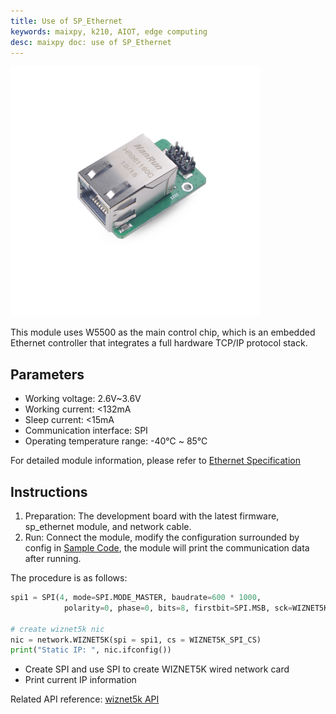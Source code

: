 ```yaml
---
title: Use of SP_Ethernet
keywords: maixpy, k210, AIOT, edge computing
desc: maixpy ​​doc: use of SP_Ethernet
---
```



<img src="../../../assets/hardware/module_spmod/sp_ethernet.png">

This module uses W5500 as the main control chip, which is an embedded Ethernet controller that integrates a full hardware TCP/IP protocol stack.

## Parameters

* Working voltage: 2.6V~3.6V
* Working current: <132mA
* Sleep current: <15mA
* Communication interface: SPI
* Operating temperature range: -40℃ ~ 85℃

For detailed module information, please refer to [Ethernet Specification](http://api.dl.sipeed.com/shareURL/MAIX/HDK/sp_mod/sp_ethernet)

## Instructions

1. Preparation: The development board with the latest firmware, sp_ethernet module, and network cable.
2. Run: Connect the module, modify the configuration surrounded by config in [Sample Code](https://github.com/sipeed/MaixPy_scripts/tree/master/modules/spmod/sp_ethernet), the module will print the communication data after running.

The procedure is as follows:

```python
spi1 = SPI(4, mode=SPI.MODE_MASTER, baudrate=600 * 1000,
            polarity=0, phase=0, bits=8, firstbit=SPI.MSB, sck=WIZNET5K_SPI_SCK, mosi=WIZNET5K_SPI_MOSI, miso = WIZNET5K_SPI_MISO)

# create wiznet5k nic
nic = network.WIZNET5K(spi = spi1, cs = WIZNET5K_SPI_CS)
print("Static IP: ", nic.ifconfig())
```

* Create SPI and use SPI to create WIZNET5K wired network card
* Print current IP information

Related API reference: [wiznet5k API](../../api_reference/machine/network.html#WIZNET5K_Module)

